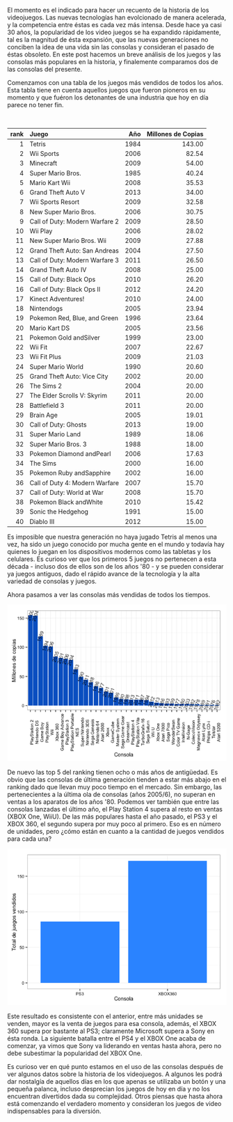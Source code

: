 El momento es el indicado para hacer un recuento de la historia de los videojuegos. Las nuevas tecnologías han evolcionado de manera acelerada, y la competencia entre éstas es cada vez más intensa. Desde hace ya casi 30 años, la popularidad de los video juegos se ha expandido rápidamente, tal es la magnitud de ésta expansión, que las nuevas generaciones no conciben la idea de una vida sin las consolas y consideran el pasado de éstas obsoleto. En este post hacemos un breve análisis de los juegos y las consolas más populares en la historia, y finalemente comparamos dos de las consolas del presente.

Comenzamos con una tabla de los juegos más vendidos de todos los años. Esta tabla tiene en cuenta aquellos juegos que fueron pioneros en su momento y que fuéron los detonantes de una industria que hoy en día parece no tener fin.

<br>

| rank|Juego                           | Año| Millones de Copias|
|----:|:------------------------------|----:|-------------:|
|    1|Tetris                         | 1984|        143.00|
|    2|Wii Sports                     | 2006|         82.54|
|    3|Minecraft                      | 2009|         54.00|
|    4|Super Mario Bros.              | 1985|         40.24|
|    5|Mario Kart Wii                 | 2008|         35.53|
|    6|Grand Theft Auto V             | 2013|         34.00|
|    7|Wii Sports Resort              | 2009|         32.58|
|    8|New Super Mario Bros.          | 2006|         30.75|
|    9|Call of Duty: Modern Warfare 2 | 2009|         28.50|
|   10|Wii Play                       | 2006|         28.02|
|   11|New Super Mario Bros. Wii      | 2009|         27.88|
|   12|Grand Theft Auto: San Andreas  | 2004|         27.50|
|   13|Call of Duty: Modern Warfare 3 | 2011|         26.50|
|   14|Grand Theft Auto IV            | 2008|         25.00|
|   15|Call of Duty: Black Ops        | 2010|         26.20|
|   16|Call of Duty: Black Ops II     | 2012|         24.20|
|   17|Kinect Adventures!             | 2010|         24.00|
|   18|Nintendogs                     | 2005|         23.94|
|   19|Pokemon Red, Blue, and Green   | 1996|         23.64|
|   20|Mario Kart DS                  | 2005|         23.56|
|   21|Pokemon Gold andSilver         | 1999|         23.00|
|   22|Wii Fit                        | 2007|         22.67|
|   23|Wii Fit Plus                   | 2009|         21.03|
|   24|Super Mario World              | 1990|         20.60|
|   25|Grand Theft Auto: Vice City    | 2002|         20.00|
|   26|The Sims 2                     | 2004|         20.00|
|   27|The Elder Scrolls V: Skyrim    | 2011|         20.00|
|   28|Battlefield 3                  | 2011|         20.00|
|   29|Brain Age                      | 2005|         19.01|
|   30|Call of Duty: Ghosts           | 2013|         19.00|
|   31|Super Mario Land               | 1989|         18.06|
|   32|Super Mario Bros. 3            | 1988|         18.00|
|   33|Pokemon Diamond andPearl       | 2006|         17.63|
|   34|The Sims                       | 2000|         16.00|
|   35|Pokemon Ruby andSapphire       | 2002|         16.00|
|   36|Call of Duty 4: Modern Warfare | 2007|         15.70|
|   37|Call of Duty: World at War     | 2008|         15.70|
|   38|Pokemon Black andWhite         | 2010|         15.42|
|   39|Sonic the Hedgehog             | 1991|         15.00|
|   40|Diablo III                     | 2012|         15.00|


Es imposible que nuestra generación no haya jugado Tetris al menos una vez, ha sido un juego conocido por mucha gente en el mundo y todavía hay quienes lo juegan en los dispositivos modernos como las tabletas y los celulares. Es curioso ver que los primeros 5 juegos no pertenecen a esta década - incluso dos de ellos son de los años '80 - y se pueden considerar ya juegos antiguos, dado el rápido avance de la tecnología y la alta variedad de consolas y juegos.

Ahora pasamos a ver las consolas más vendidas de todos los tiempos.

![Top Consoles](./details_files/figure-html/conosoles.png) 

De nuevo las top 5 del ranking tienen ocho o más años de antigüedad. Es obvio que las consolas de última generación tienden a estar más abajo en el ranking dado que llevan muy poco tiempo en el mercado. Sin embargo, las pertenecientes a la última ola de consolas (años 2005/6), no superan en ventas a los aparatos de los años '80. Podemos ver también que entre las consolas lanzadas el último año, el Play Station 4 supera al resto en ventas (XBOX One, WiiU). 
De las más populares hasta el año pasado, el PS3 y el XBOX 360, el segundo supera por muy poco al primero. Eso es en número de unidades, pero ¿cómo están en cuanto a la cantidad de juegos vendidos para cada una?

![PS3 vs Xbox](./details_files/figure-html/PSvsXBOX.png) 

Este resultado es consistente con el anterior, entre más unidades se venden, mayor es la venta de juegos para esa consola, además, el XBOX 360 supera por bastante al PS3; claramente Microsoft supera a Sony en ésta ronda. La siguiente batalla entre el PS4 y el XBOX One acaba de comenzar, ya vimos que Sony va liderando en ventas hasta ahora, pero no debe subestimar la popularidad del XBOX One.

Es curioso ver en qué punto estamos en el uso de las consolas después de ver algunos datos sobre la historia de los videojuegos. A algunos les podrá dar nostalgía de aquellos días en los que apenas se utilizaba un botón y una pequeña palanca, incluso desprecian los juegos de hoy en día y no los encuentran divertidos dada su complejidad. Otros piensas que hasta ahora está comenzando el verdadero momento y consideran los juegos de video indispensables para la diversión. 




